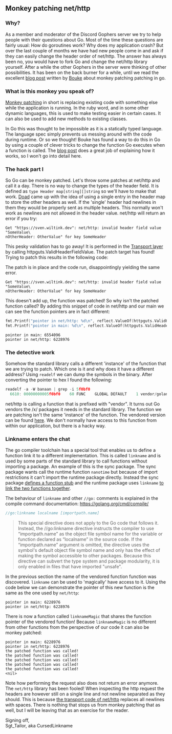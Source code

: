## Monkey patching net/http

### Why?
As a member and moderator of the Discord Gophers server we try to help
people with their questions about Go. Most of the time these questions
are fairly usual: How do goroutines work? Why does my application crash?
But over the last couple of months we have had new people come in and
ask if they can easily change the header order of net/http. The answer
has always been no, you would have to fork Go and change the net/http
library yourself. After a while the other Gophers in the server were
thinking of other possibilities. It has been on the back burner for a
while, until we read the excellent [blog post](https://bou.ke/blog/monkey-patching-in-go/) 
written by [Bouke](https://github.com/bouk) about monkey patching
patching in go.

### What is this monkey you speak of?
[Monkey patching](https://en.wikipedia.org/wiki/Monkey_patch) in short
is replacing existing code with something else while the application is 
running. In the ruby word, and in some other dynamic languages, this
is used to make testing easier in certain cases. It can also be used
to add new methods to existing classes. 

In Go this was thought to be impossible as it is a statically typed 
language. The language spec simply prevents us messing around with 
the code during runtime. Or so we thought! Bouke has found a way to do
this in Go by using a couple of clever tricks to change the function Go
executes when a function is called. The [blog post](https://bou.ke/blog/monkey-patching-in-go/) 
does a great job of explaining how it works, so I won't go into detail here.

### The hack part I
So Go can be monkey patched. Let's throw some patches at net/http and 
call it a day. There is no way to change the types of the header field.
It is defined as `type Header map[string][]string` so we'll have to
make that work. [Doad](https://github.com/zacharyburkett) came up with the idea
of using a single entry in the header map to store the other headers as
well. If the 'single' header had newlines in them they would be properly
sent as multiple headers. This normally won't work as newlines are not
allowed in the header value. net/http will return an error if
you try:

<script src="https://gist.github.com/svenwiltink/8e592735143e4d665790ce33a3250fc6.js"></script>


```text
Get "https://sven.wiltink.dev": net/http: invalid header field value "SomeValue\
nOtherHeader: OtherValue" for key SomeHeader
```

This pesky validation has to go away! It is performed in the [Transport layer](https://github.com/golang/go/blob/b1be1428dc7d988c2be9006b1cbdf3e513d299b6/src/net/http/transport.go#L514
) by calling httpguts.ValidHeaderFieldValue. The patch target has found!
Trying to patch this results in the following code:

<script src="https://gist.github.com/svenwiltink/8850a82a12460e3efb658b0def752bc1.js"></script>

The patch is in place and the code run, disappointingly yielding the same
error.

```text
Get "https://sven.wiltink.dev": net/http: invalid header field value "SomeValue\
nOtherHeader: OtherValue" for key SomeHeader
```

This doesn't add up, the function was patched! So why isn't the patched function called?
By adding this snippet of code in net/http and our main we can see the function pointers
are in fact different:
```go
fmt.Printf("pointer in net/http: %d\n", reflect.ValueOf(httpguts.ValidHeaderFieldValue).Pointer())
fmt.Printf("pointer in main: %d\n", reflect.ValueOf(httpguts.ValidHeaderFieldValue).Pointer())
```
```
pointer in main: 6554096
pointer in net/http: 6228976
```

### The detective work
Somehow the standard library calls a different 'instance' of the function that we are trying
to patch. Which one is it and why does it have a different address? Using `readelf` we can dump
the symbols in the binary. After converting the pointer to hex I found the following:
````go
readelf -a -W banaan | grep -i 5f0bf0     
  6610: 00000000005f0bf0    60 FUNC    GLOBAL DEFAULT    1 vendor/golang.org/x/net/http/httpguts.ValidHeaderFieldValue
````
net/http is calling a function that is prefixed with "vendor". It turns out Go vendors the 
/x/ packages it needs in the standard library. The function we are patching isn't the
same 'instance' of the function. The vendored version can be found [here](https://github.com/golang/go/tree/c5cf6624076a644906aa7ec5c91c4e01ccd375d3/src/vendor/golang.org/x/net/http/httpguts).
We don't normally have access to this function from within our application, but there is 
a hacky way.

### Linkname enters the chat
The go compiler toolchain has a special tool that enables us to define a function link it
to a different implementation. This is called `linkname` and is used by some parts of the standard
library to call functions without importing a package. An example of this is the sync package.
The sync package wants call the runtime function `nanotime` but because of import restrictions
it can't import the runtime package directly. Instead the sync package [defines a function stub](https://github.com/golang/go/blob/0a820007e70fdd038950f28254c6269cd9588c02/src/sync/runtime.go#L57)
and the runtime package uses `linkname` [to link the two functions together](https://github.com/golang/go/blob/0a820007e70fdd038950f28254c6269cd9588c02/src/runtime/sema.go#L614).

The behaviour of `linkname` and other `//go:` comments is explained in the compile command documentation: https://golang.org/cmd/compile/
```go
//go:linkname localname [importpath.name]
```
> This special directive does not apply to the Go code that follows it. Instead, the //go:linkname directive instructs the compiler to use “importpath.name” as the object file symbol name for the variable or function declared as “localname” in the source code. If the “importpath.name” argument is omitted, the directive uses the symbol's default object file symbol name and only has the effect of making the symbol accessible to other packages. Because this directive can subvert the type system and package modularity, it is only enabled in files that have imported "unsafe".

In the previous section the name of the vendored function function was discovered. `linkname` can
be used to 'magically' have access to it. Using the code below we can demonstrate the pointer of this
new function is the same as the one used by `net/http`:

<script src="https://gist.github.com/svenwiltink/f6deda1983c555a14032cf0f72e77501.js"></script>
```text
pointer in main: 6228976
pointer in net/http: 6228976
```

There is now a function called `linknameMagic` that shares the function pointer of the vendored
function! Because `linknameMagic` is no different from other functions from the perspective of
our code it can also be monkey patched:

<script src="https://gist.github.com/svenwiltink/423ca78638668eb46c7e97dfd64973f2.js"></script>

```text
pointer in main: 6228976
pointer in net/http: 6228976
the patched function was called!
the patched function was called!
the patched function was called!
the patched function was called!
the patched function was called!
<nil>
```

Note how performing the request also does not return an error anymore. The `net/http` library
has been fooled! When inspecting the http request the headers are however still on a single line 
and not newline separated as they should. This is because [the transport code of net/http](https://github.com/golang/go/blob/0a820007e70fdd038950f28254c6269cd9588c02/src/net/http/header.go#L186)
replaces all newlines with spaces. There is nothing that stops us from monkey patching that
as well, but I will be leaving that as an exercise for the reader.


Signing off,  
Sgt_Tailor, aka CursedLinkname